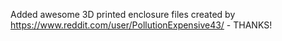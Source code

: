 Added awesome 3D printed enclosure files created by https://www.reddit.com/user/PollutionExpensive43/ - THANKS!
